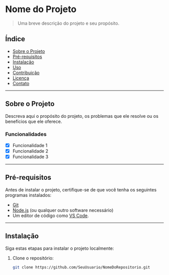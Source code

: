 # Nome do Projeto

> Uma breve descrição do projeto e seu propósito.

## Índice

- [Sobre o Projeto](#sobre-o-projeto)
- [Pré-requisitos](#pré-requisitos)
- [Instalação](#instalação)
- [Uso](#uso)
- [Contribuição](#contribuição)
- [Licença](#licença)
- [Contato](#contato)

---

## Sobre o Projeto

Descreva aqui o propósito do projeto, os problemas que ele resolve ou os benefícios que ele oferece.

### Funcionalidades

- [x] Funcionalidade 1
- [x] Funcionalidade 2
- [x] Funcionalidade 3

---

## Pré-requisitos

Antes de instalar o projeto, certifique-se de que você tenha os seguintes programas instalados:

- [Git](https://git-scm.com/)
- [Node.js](https://nodejs.org/) (ou qualquer outro software necessário)
- Um editor de código como [VS Code](https://code.visualstudio.com/).

---

## Instalação

Siga estas etapas para instalar o projeto localmente:

1. Clone o repositório:
   ```bash
   git clone https://github.com/SeuUsuario/NomeDoRepositorio.git
